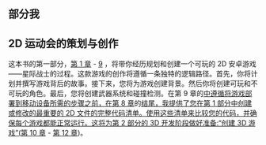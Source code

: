 ## 部分我

## **2D 运动会的策划与创作**

这本书的第一部分，[第 1 章](01.html#ch1) - [9](09.html#ch9) ，将带你经历规划和创建一个可玩的 2D 安卓游戏——星际战士的过程。这款游戏的创作将遵循一条独特的逻辑路径。首先，你将计划并撰写游戏背后的故事。接下来，您将为游戏创建背景。然后你将创建可玩和不可玩的角色。最后，您将创建武器系统和碰撞检测。在第 9 章的[中遵循将游戏部署到移动设备所需的步骤之前，在第 8 章](09.html#ch9)的[结尾，我提供了您在第 1 部分中创建或修改的最重要的 2D 文件的完整代码清单。使用这些清单来比较您的代码，并确保每个游戏都能正常运行。这将为第 2 部分的 3D 开发阶段做好准备:“创建 3D 游戏”(](08.html#ch8)[第 10 章](10.html#ch10) - [第 12 章](12.html#ch12))。